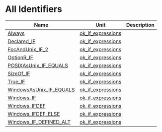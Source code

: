 # All Identifiers


| Name | Unit | Description |
|---|---|---|
| [Always](ok_if_expressions.md#Always) | [ok_if_expressions](ok_if_expressions.md) |   |
| [Declared_IF](ok_if_expressions.md#Declared_IF) | [ok_if_expressions](ok_if_expressions.md) |   |
| [FpcAndUnix_IF_2](ok_if_expressions.md#FpcAndUnix_IF_2) | [ok_if_expressions](ok_if_expressions.md) |   |
| [OptionR_IF](ok_if_expressions.md#OptionR_IF) | [ok_if_expressions](ok_if_expressions.md) |   |
| [POSIXAsUnix_IF_EQUALS](ok_if_expressions.md#POSIXAsUnix_IF_EQUALS) | [ok_if_expressions](ok_if_expressions.md) |   |
| [SizeOf_IF](ok_if_expressions.md#SizeOf_IF) | [ok_if_expressions](ok_if_expressions.md) |   |
| [True_IF](ok_if_expressions.md#True_IF) | [ok_if_expressions](ok_if_expressions.md) |   |
| [WindowsAsUnix_IF_EQUALS](ok_if_expressions.md#WindowsAsUnix_IF_EQUALS) | [ok_if_expressions](ok_if_expressions.md) |   |
| [Windows_IF](ok_if_expressions.md#Windows_IF) | [ok_if_expressions](ok_if_expressions.md) |   |
| [Windows_IFDEF](ok_if_expressions.md#Windows_IFDEF) | [ok_if_expressions](ok_if_expressions.md) |   |
| [Windows_IFDEF_ELSE](ok_if_expressions.md#Windows_IFDEF_ELSE) | [ok_if_expressions](ok_if_expressions.md) |   |
| [Windows_IF_DEFINED_ALT](ok_if_expressions.md#Windows_IF_DEFINED_ALT) | [ok_if_expressions](ok_if_expressions.md) |   |
